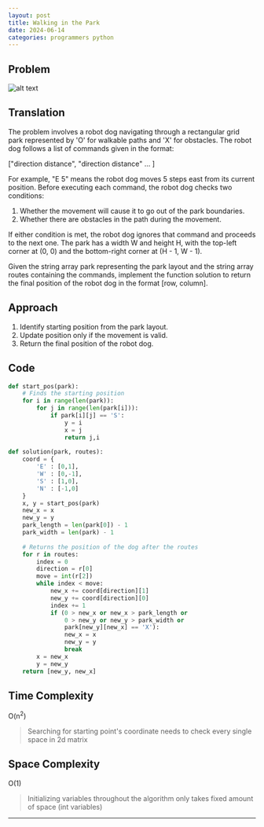 ```yaml
---
layout: post
title: Walking in the Park
date: 2024-06-14
categories: programmers python
---
```


## Problem
![alt text](/blog/public/img/Park.png)

## Translation
The problem involves a robot dog navigating through a rectangular grid park represented by 'O' for walkable paths and 'X' for obstacles. The robot dog follows a list of commands given in the format:

["direction distance", "direction distance" … ]

For example, "E 5" means the robot dog moves 5 steps east from its current position. Before executing each command, the robot dog checks two conditions:

1. Whether the movement will cause it to go out of the park boundaries.
2. Whether there are obstacles in the path during the movement.

If either condition is met, the robot dog ignores that command and proceeds to the next one. The park has a width W and height H, with the top-left corner at (0, 0) and the bottom-right corner at (H - 1, W - 1).

Given the string array park representing the park layout and the string array routes containing the commands, implement the function solution to return the final position of the robot dog in the format [row, column].

## Approach
1. Identify starting position from the park layout.
2. Update position only if the movement is valid.
3. Return the final position of the robot dog.

## Code
```python
def start_pos(park):
    # Finds the starting position
    for i in range(len(park)):
        for j in range(len(park[i])):
            if park[i][j] == 'S':
                y = i
                x = j
                return j,i
            
def solution(park, routes):
    coord = {
        'E' : [0,1],
        'W' : [0,-1],
        'S' : [1,0],
        'N' : [-1,0]
    }
    x, y = start_pos(park)
    new_x = x
    new_y = y
    park_length = len(park[0]) - 1
    park_width = len(park) - 1
    
    # Returns the position of the dog after the routes
    for r in routes:
        index = 0
        direction = r[0] 
        move = int(r[2])
        while index < move:
            new_x += coord[direction][1]
            new_y += coord[direction][0]
            index += 1
            if (0 > new_x or new_x > park_length or 
                0 > new_y or new_y > park_width or
                park[new_y][new_x] == 'X'):
                new_x = x
                new_y = y
                break
        x = new_x
        y = new_y 
    return [new_y, new_x]
```

## Time Complexity
O(n<sup>2</sup>)
> Searching for starting point's coordinate needs to check every single space in 2d matrix

## Space Complexity
O(1)
> Initializing variables throughout the algorithm only takes fixed amount of space (int variables)

---